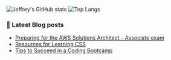 ![Jeffrey's GitHub stats](https://github-readme-stats.vercel.app/api?username=jeffreyquan&theme=tokyonight&show_icons=true&line_height=27)
![Top Langs](https://github-readme-stats.vercel.app/api/top-langs/?username=jeffreyquan&theme=tokyonight&hide=java,ruby,html,css,vue,scss,swift&langs_count=3)

### 📝 Latest Blog posts

<!-- BLOG-POST-LIST:START -->

- [Preparing for the AWS Solutions Architect - Associate exam](https://www.jeffreyquan.com/blog/preparing-for-the-aws-solutions-architect-associate-exam)
- [Resources for Learning CSS](https://www.jeffreyquan.com/blog/resources-for-learning-css)
- [Tips to Succeed in a Coding Bootcamp](https://www.jeffreyquan.com/blog/tips-to-succeed-in-a-coding-bootcamp)
<!-- BLOG-POST-LIST:END -->

